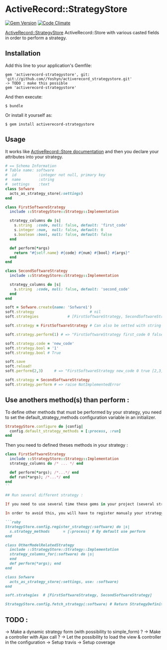 # ActiveRecord::StrategyStore

[![Gem Version](http://badge.fury.io/rb/activerecord_strategystore)](http://badge.fury.io/rb/activerecord_strategystore)
[![Code Climate](https://codeclimate.com/github/byroot/activerecord-typedstore.png)](https://codeclimate.com/github/Yoshyn/activerecord_strategystore)

[ActiveRecord::StrategyStore](http://api.rubyonrails.org/classes/ActiveRecord/Store.html) ActiveRecord::Store with various casted fields in order to perform a strategy.


## Installation

Add this line to your application's Gemfile:

    gem 'activerecord-strategystore', git: 'git://github.com//Yoshyn/activerecord_strategystore.git'
    -> TODO : make this possible
    gem 'activerecord-strategystore'

And then execute:

    $ bundle

Or install it yourself as:

    $ gem install activerecord-strategystore

## Usage

It works like [ActiveRecord::Store documentation](http://api.rubyonrails.org/classes/ActiveRecord/Store.html) and then you declare your attributes into your strategy.

```ruby
# == Schema Information
# Table name: software
#  id          :integer not null, primary key
#  name        :string
#  settings    :text
class Sofware
  acts_as_strategy_store(:settings)
end

class FirstSoftwareStrategy
  include ::StrategyStore::Strategy::Implementation

  strategy_columns do |s|
    s.string  :code, null: false, default: 'first_code'
    s.integer :num,  null: false, default: 0
    s.boolean :bool, null: false, default: false
  end

  def perform(*args)
    return "#{self.name} #{code} #{num} #{bool} #{args}"
  end
end

class SecondSoftwareStrategy
  include ::StrategyStore::Strategy::Implementation

  strategy_columns do |s|
    s.string  :code, null: false, default: 'second_code'
  end
end

soft = Sofware.create(name: 'Sofware1')
soft.strategy                         # nil
soft.strategies             # [FirstSoftwareStrategy, SecondSoftwareStrategy]

soft.strategy = FirstSoftwareStrategy # Can also be setted with string

soft.strategy.perform(1) # => "FirstSoftwareStrategy first_code 0 false [1]"

soft.strategy.code = 'new_code'
soft.strategy.bool = '1'
soft.strategy.bool # True

soft.save
soft.reload!
soft.perform(2,3)     # => "FirstSoftwareStrategy new_code 0 true [2,3]"

soft.strategy = SecondSoftwareStrategy
soft.strategy.perform # => raise NotImplementedError
```

## Use anothers method(s) than perform :

To define other methods that must be performed by your strategy, you need to set the default_strategy_methods configuration variable in an initializer.

```ruby
StrategyStore.configure do |config|
  config.default_strategy_methods = [:process, :run]
end
```

Then you need to defined theses methods in your strategy :

```ruby
class FirstSoftwareStrategy
  include ::StrategyStore::Strategy::Implementation
  strategy_columns do /* ... */ end

  def perform(*args); /*...*/ end
  def run(*args); /*...*/ end
end
``

## Run several different strategy :

If you need to use several time these gems in your project (several strategy in one model or several strategy for several model), You probably want to avoid have the full list of strategies that include StrategyStore::Implementation.

In order to avoid this, you will have to register manualy your strategy in an initializer like this :

```ruby
StrategyStore.config.register_strategy(:software) do |s|
  s.strategy_methods      = [:process] # By default use perform
end

class OtherModelRelatedStrategy
  include ::StrategyStore::Strategy::Implementation
  strategy_columns_for(:software) do |s|
  end
  def perform(*args); end
end

class Sofware
  acts_as_strategy_store(:settings, use: :software)
end

soft.strategies  # [FirstSoftwareStrategy, SecondSoftwareStrategy]

StrategyStore.config.fetch_strategy(:software) # Return StrategyDefinition

```

## TODO :
-> Make a dynamic strategy form (with possibility to simple_form) ?
-> Make a controller with Ajax call ?
-> Let the possibility to load the view & controller in the configuration
-> Setup travis
-> Setup coverage

